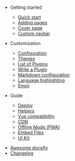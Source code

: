 <!-- markdownlint-disable first-line-h1 -->

- Getting started

  - [Quick start](quickstart.md)
  - [Adding pages](adding-pages.md)
  - [Cover page](cover.md)
  - [Custom navbar](custom-navbar.md)

- Customization

  - [Configuration](configuration.md)
  - [Themes](themes.md)
  - [List of Plugins](plugins.md)
  - [Write a Plugin](write-a-plugin.md)
  - [Markdown configuration](markdown.md)
  - [Language highlighting](language-highlight.md)
  - [Emoji](emoji.md)

- Guide

  - [Deploy](deploy.md)
  - [Helpers](helpers.md)
  - [Vue compatibility](vue.md)
  - [CDN](cdn.md)
  - [Offline Mode (PWA)](pwa.md)
  - [Embed Files](embed-files.md)
  - [UI Kit](ui-kit.md)

* [Awesome docsify](awesome.md)
* [Changelog](changelog.md)

